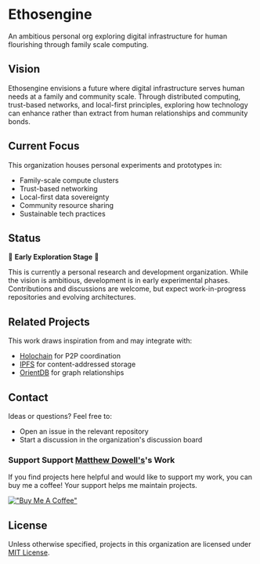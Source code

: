 # Ethosengine

An ambitious personal org exploring digital infrastructure for human flourishing through family scale computing.

## Vision

Ethosengine envisions a future where digital infrastructure serves human needs at a family and community scale. Through distributed computing, trust-based networks, and local-first principles, exploring how technology can enhance rather than extract from human relationships and community bonds.

## Current Focus

This organization houses personal experiments and prototypes in:
- Family-scale compute clusters
- Trust-based networking
- Local-first data sovereignty
- Community resource sharing
- Sustainable tech practices

## Status

🚧 **Early Exploration Stage** 🚧

This is currently a personal research and development organization. While the vision is ambitious, development is in early experimental phases. Contributions and discussions are welcome, but expect work-in-progress repositories and evolving architectures.

## Related Projects

This work draws inspiration from and may integrate with:
- [Holochain](https://www.holochain.org/) for P2P coordination
- [IPFS](https://ipfs.tech/) for content-addressed storage
- [OrientDB](https://orientdb.org/) for graph relationships

## Contact

Ideas or questions? Feel free to:
- Open an issue in the relevant repository
- Start a discussion in the organization's discussion board

### Support Support [Matthew Dowell's](https://github.com/mbd06b)'s Work

If you find projects here helpful and would like to support my work, you can buy me a coffee! Your support helps me maintain projects.

[!["Buy Me A Coffee"](https://www.buymeacoffee.com/assets/img/custom_images/orange_img.png)](https://www.buymeacoffee.com/mbd06b)

## License

Unless otherwise specified, projects in this organization are licensed under [MIT License](LICENSE).
